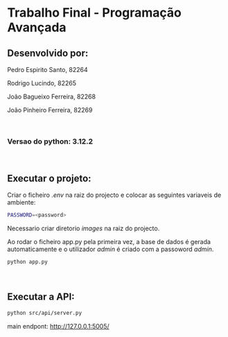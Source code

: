 # Trabalho Final - Programação Avançada

## Desenvolvido por:
<p>Pedro Espirito Santo, 82264</p>
<p>Rodrigo Lucindo, 82265</p>
<p>João Bagueixo Ferreira, 82268</p>
<p>João Pinheiro Ferreira, 82269</p>

<br>
<h3>Versao do python: 3.12.2</h3>
<br>

## Executar o projeto:
Criar o ficheiro *.env* na raiz do projecto e colocar as seguintes variaveis de ambiente:

```bash
PASSWORD=<password>
```
Necessario criar diretorio *images* na raiz do projecto.

Ao rodar o ficheiro app.py pela primeira vez, a base de dados é gerada automaticamente e o utilizador *admin* 
é criado com a passoword *admin*.

```bash
python app.py
```

<br>

## Executar a API:

```bash
python src/api/server.py
```
main endpont: http://127.0.0.1:5005/

